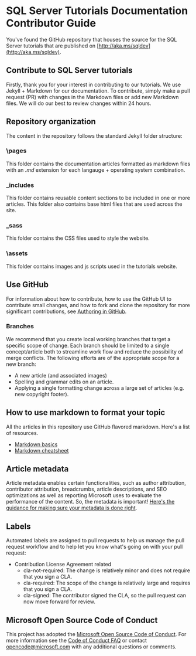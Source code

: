 
# SQL Server Tutorials Documentation Contributor Guide
You've found the GitHub repository that houses the source for the SQL Server tutorials that are published on [http://aka.ms/sqldev](http://aka.ms/sqldev).


## Contribute to SQL Server tutorials 
Firstly, thank you for your interest in contributing to our tutorials. We use Jekyll + Markdown for our documentation. To contribute, simply make a pull request (PR) with changes in the Markdown files or add new Markdown files. We will do our best to review changes within 24 hours. 

## Repository organization
The content in the repository follows the standard Jekyll folder structure:

### \pages
This folder contains the documentation articles formatted as markdown files with an *.md* extension for each langauge + operating system combination.

### \_includes
This folder contains reusable content sections to be included in one or more articles. This folder also contains base html files that are used across the site.

### \_sass
This folder contains the CSS files used to style the website.

### \assets
This folder contains images and js scripts used in the tutorials website.

## Use GitHub
For information about how to contribute, how to use the GitHub UI to contribute small changes, and how to fork and clone the repository for more significant contributions, see [Authoring in GitHub](authoring-in-github.md).

### Branches
We recommend that you create local working branches that target a specific scope of change. Each branch should be limited to a single concept/article both to streamline work flow and reduce the possibility of merge conflicts. The following efforts are of the appropriate scope for a new branch:

* A new article (and associated images)
* Spelling and grammar edits on an article.
* Applying a single formatting change across a large set of articles (e.g. new copyright footer).

## How to use markdown to format your topic
All the articles in this repository use GitHub flavored markdown.  Here's a list of resources.

* [Markdown basics](https://help.github.com/articles/markdown-basics/)
* [Markdown cheatsheet](https://github.com/adam-p/markdown-here/wiki/Markdown-Cheatsheet)

## Article metadata
Article metadata enables certain functionalities, such as author attribution, contributor attribution, breadcrumbs, article descriptions, and SEO optimizations as well as reporting Microsoft uses to evaluate the performance of the content. So, the metadata is important! [Here's the guidance for making sure your metadata is done right](/article-metadata.md).

## Labels

Automated labels are assigned to pull requests to help us manage the pull request workflow and to help let you know what's going on with your pull request:

* Contribution License Agreement related
  * cla-not-required: The change is relatively minor and does not require that you sign a CLA.
  * cla-required: The scope of the change is relatively large and requires that you sign a CLA.
  * cla-signed: The contributor signed the CLA, so the pull request can now move forward for review.

## Microsoft Open Source Code of Conduct

This project has adopted the [Microsoft Open Source Code of Conduct](https://opensource.microsoft.com/codeofconduct/).
For more information see the [Code of Conduct FAQ](https://opensource.microsoft.com/codeofconduct/faq/) or contact [opencode@microsoft.com](mailto:opencode@microsoft.com) with any additional questions or comments.
